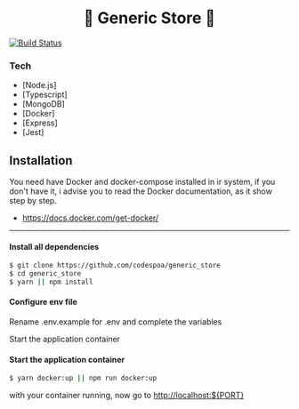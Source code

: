 <h1 align="center">🚀 Generic Store 🚀</h1>

[![Build Status](https://travis-ci.org/joemccann/dillinger.svg?branch=master)](https://github.com/codespoa/generic_store)

### Tech

- [Node.js]
- [Typescript]
- [MongoDB]
- [Docker]
- [Express]
- [Jest]

## Installation

You need have Docker and docker-compose installed in ir system, if you don't have it, i advise you to read the Docker documentation, as it show step by step.

- https://docs.docker.com/get-docker/

---

#### Install all dependencies

```sh
$ git clone https://github.com/codespoa/generic_store
$ cd generic_store
$ yarn || npm install

```

#### Configure env file

Rename .env.example for .env and complete the variables

Start the application container

#### Start the application container

```sh
$ yarn docker:up || npm run docker:up
```

with your container running, now go to <a href="http://localhost:${PORT}" target="_blank">http://localhost:${PORT}</a>
